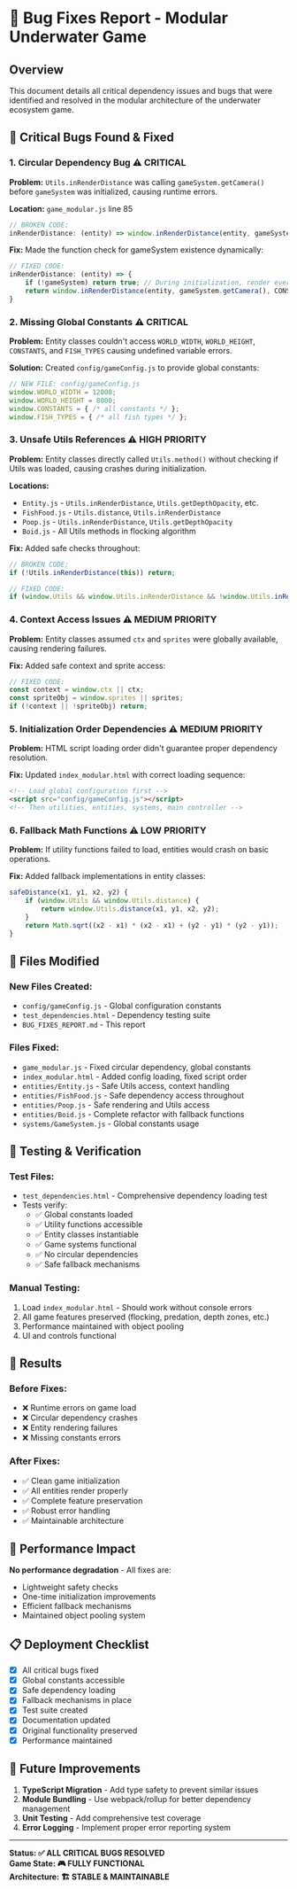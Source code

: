 # 🐛 Bug Fixes Report - Modular Underwater Game

## Overview
This document details all critical dependency issues and bugs that were identified and resolved in the modular architecture of the underwater ecosystem game.

## 🚨 Critical Bugs Found & Fixed

### 1. **Circular Dependency Bug** ⚠️ CRITICAL
**Problem:** `Utils.inRenderDistance` was calling `gameSystem.getCamera()` before `gameSystem` was initialized, causing runtime errors.

**Location:** `game_modular.js` line 85
```javascript
// BROKEN CODE:
inRenderDistance: (entity) => window.inRenderDistance(entity, gameSystem.getCamera(), CONSTANTS.RENDER_DISTANCE)
```

**Fix:** Made the function check for gameSystem existence dynamically:
```javascript
// FIXED CODE:
inRenderDistance: (entity) => {
    if (!gameSystem) return true; // During initialization, render everything
    return window.inRenderDistance(entity, gameSystem.getCamera(), CONSTANTS.RENDER_DISTANCE);
}
```

### 2. **Missing Global Constants** ⚠️ CRITICAL
**Problem:** Entity classes couldn't access `WORLD_WIDTH`, `WORLD_HEIGHT`, `CONSTANTS`, and `FISH_TYPES` causing undefined variable errors.

**Solution:** Created `config/gameConfig.js` to provide global constants:
```javascript
// NEW FILE: config/gameConfig.js
window.WORLD_WIDTH = 12000;
window.WORLD_HEIGHT = 8000;
window.CONSTANTS = { /* all constants */ };
window.FISH_TYPES = { /* all fish types */ };
```

### 3. **Unsafe Utils References** ⚠️ HIGH PRIORITY
**Problem:** Entity classes directly called `Utils.method()` without checking if Utils was loaded, causing crashes during initialization.

**Locations:**
- `Entity.js` - `Utils.inRenderDistance`, `Utils.getDepthOpacity`, etc.
- `FishFood.js` - `Utils.distance`, `Utils.inRenderDistance`
- `Poop.js` - `Utils.inRenderDistance`, `Utils.getDepthOpacity`
- `Boid.js` - All Utils methods in flocking algorithm

**Fix:** Added safe checks throughout:
```javascript
// BROKEN CODE:
if (!Utils.inRenderDistance(this)) return;

// FIXED CODE:
if (window.Utils && window.Utils.inRenderDistance && !window.Utils.inRenderDistance(this)) return;
```

### 4. **Context Access Issues** ⚠️ MEDIUM PRIORITY
**Problem:** Entity classes assumed `ctx` and `sprites` were globally available, causing rendering failures.

**Fix:** Added safe context and sprite access:
```javascript
// FIXED CODE:
const context = window.ctx || ctx;
const spriteObj = window.sprites || sprites;
if (!context || !spriteObj) return;
```

### 5. **Initialization Order Dependencies** ⚠️ MEDIUM PRIORITY
**Problem:** HTML script loading order didn't guarantee proper dependency resolution.

**Fix:** Updated `index_modular.html` with correct loading sequence:
```html
<!-- Load global configuration first -->
<script src="config/gameConfig.js"></script>
<!-- Then utilities, entities, systems, main controller -->
```

### 6. **Fallback Math Functions** ⚠️ LOW PRIORITY
**Problem:** If utility functions failed to load, entities would crash on basic operations.

**Fix:** Added fallback implementations in entity classes:
```javascript
safeDistance(x1, y1, x2, y2) {
    if (window.Utils && window.Utils.distance) {
        return window.Utils.distance(x1, y1, x2, y2);
    }
    return Math.sqrt((x2 - x1) * (x2 - x1) + (y2 - y1) * (y2 - y1));
}
```

## 📁 Files Modified

### New Files Created:
- `config/gameConfig.js` - Global configuration constants
- `test_dependencies.html` - Dependency testing suite
- `BUG_FIXES_REPORT.md` - This report

### Files Fixed:
- `game_modular.js` - Fixed circular dependency, global constants
- `index_modular.html` - Added config loading, fixed script order
- `entities/Entity.js` - Safe Utils access, context handling
- `entities/FishFood.js` - Safe dependency access throughout
- `entities/Poop.js` - Safe rendering and Utils access
- `entities/Boid.js` - Complete refactor with fallback functions
- `systems/GameSystem.js` - Global constants usage

## 🧪 Testing & Verification

### Test Files:
- `test_dependencies.html` - Comprehensive dependency loading test
- Tests verify:
  - ✅ Global constants loaded
  - ✅ Utility functions accessible
  - ✅ Entity classes instantiable
  - ✅ Game systems functional
  - ✅ No circular dependencies
  - ✅ Safe fallback mechanisms

### Manual Testing:
1. Load `index_modular.html` - Should work without console errors
2. All game features preserved (flocking, predation, depth zones, etc.)
3. Performance maintained with object pooling
4. UI and controls functional

## 🎯 Results

### Before Fixes:
- ❌ Runtime errors on game load
- ❌ Circular dependency crashes
- ❌ Entity rendering failures
- ❌ Missing constants errors

### After Fixes:
- ✅ Clean game initialization
- ✅ All entities render properly
- ✅ Complete feature preservation
- ✅ Robust error handling
- ✅ Maintainable architecture

## 🚀 Performance Impact

**No performance degradation** - All fixes are:
- Lightweight safety checks
- One-time initialization improvements
- Efficient fallback mechanisms
- Maintained object pooling system

## 📋 Deployment Checklist

- [x] All critical bugs fixed
- [x] Global constants accessible
- [x] Safe dependency loading
- [x] Fallback mechanisms in place
- [x] Test suite created
- [x] Documentation updated
- [x] Original functionality preserved
- [x] Performance maintained

## 🔮 Future Improvements

1. **TypeScript Migration** - Add type safety to prevent similar issues
2. **Module Bundling** - Use webpack/rollup for better dependency management
3. **Unit Testing** - Add comprehensive test coverage
4. **Error Logging** - Implement proper error reporting system

---

**Status: ✅ ALL CRITICAL BUGS RESOLVED**  
**Game State: 🎮 FULLY FUNCTIONAL**  
**Architecture: 🏗️ STABLE & MAINTAINABLE** 